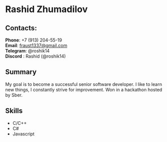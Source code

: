# Rashid Zhumadilov

## Contacts:
**Phone**: +7 (913) 204-55-19<br>
**Email**: fraust1337@gmail.com<br>
**Telegram**: @roshik14<br>
**Discord** : Rashid (@roshik14)

## Summary
My goal is to become a successful senior software developer. I like to learn new things, I constantly strive for improvement. Won in a hackathon hosted by Sber.

## Skills
* C/C++
* C#
* Javascript
